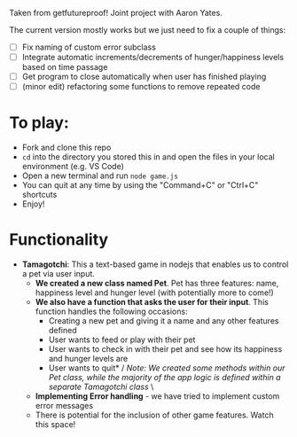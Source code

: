 Taken from getfutureproof!  Joint project with Aaron Yates.

The current version mostly works but we just need to fix a couple of things:
- [ ] Fix naming of custom error subclass
- [ ] Integrate automatic increments/decrements of hunger/happiness levels based on time passage
- [ ] Get program to close automatically when user has finished playing
- [ ] (minor edit) refactoring some functions to remove repeated code

# To play:
- Fork and clone this repo
- `cd` into the directory you stored this in and open the files in your local environment (e.g. VS Code) 
- Open a new terminal and run `node game.js`
- You can quit at any time by using the "Command+C" or "Ctrl+C" shortcuts
- Enjoy! 

# Functionality
- **Tamagotchi**: This a text-based game in nodejs that enables us to control a pet via user input.
    - **We created a new class named Pet**. Pet has three features: name, happiness level and hunger level (with potentially more to come!) 
    - **We also have a function that asks the user for their input**. This function handles the following occasions:
        - Creating a new pet and giving it a name and any other features defined
        - User wants to feed or play with their pet
        - User wants to check in with their pet and see how its happiness and hunger levels are
        - User wants to quit* /
  *Note: We created some methods within our Pet class, while the majority of the app logic is defined within a separate Tamagotchi class* \
    - **Implementing Error handling** - we have tried to implement custom error messages
    - There is potential for the inclusion of other game features. Watch this space! 
